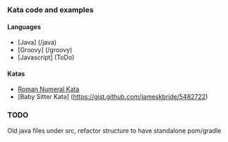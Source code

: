 ### Kata code and examples

#### Languages 
- [Java] (/java)
- [Groovy] (/groovy)
- [Javascript] (ToDo)

#### Katas
 - [Roman Numeral Kata](http://codingdojo.org/cgi-bin/index.pl?KataRomanNumerals)
 - [Baby Sitter Kata] (https://gist.github.com/jameskbride/5482722)

### TODO
Old java files under src, refactor structure to have standalone pom/gradle
